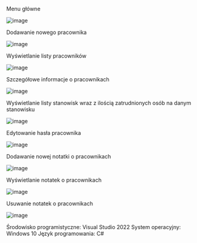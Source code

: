 Menu główne


![image](https://github.com/Kalemak2/Pracownicy/assets/152185330/668b81ca-e19c-42c3-8933-31db2ecdac59)


Dodawanie nowego pracownika


![image](https://github.com/Kalemak2/Pracownicy/assets/152185330/37382f8a-e0f4-4d3a-9945-9ba38be20cde)


Wyświetlanie listy pracowników


![image](https://github.com/Kalemak2/Pracownicy/assets/152185330/7716ee55-38d5-4182-8d9c-3a319f8cc84f)


Szczegółowe informacje o pracownikach


![image](https://github.com/Kalemak2/Pracownicy/assets/152185330/8f94e1b3-bb59-4e08-ba7a-c4220e2828f2)


Wyświetlanie listy stanowisk wraz z ilością zatrudnionych osób na danym stanowisku


![image](https://github.com/Kalemak2/Pracownicy/assets/152185330/30999fa5-4d39-486a-8443-a42752552476)


Edytowanie hasła pracownika


![image](https://github.com/Kalemak2/Pracownicy/assets/152185330/d0bafc49-bae8-433a-bc56-f671d366500c)


Dodawanie nowej notatki o pracownikach

![image](https://github.com/Kalemak2/Pracownicy/assets/152185330/b8eb2930-7b08-473a-8204-615d8182b686)


Wyświetlanie notatek o pracownikach


![image](https://github.com/Kalemak2/Pracownicy/assets/152185330/24fa0740-545a-4b1f-a5ca-8ad3fda7a3b3)


Usuwanie notatek o pracownikach


![image](https://github.com/Kalemak2/Pracownicy/assets/152185330/6dd315dd-fdcb-4714-b164-f2505bf79fec)


Środowisko programistyczne: Visual Studio 2022
System operacyjny: Windows 10
Język programowania: C#
